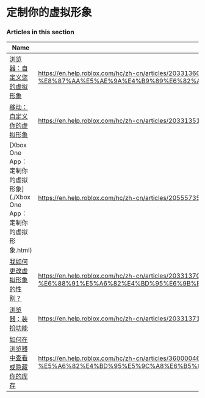 # 定制你的虚拟形象  
### Articles in this section
Name|URL
-|-
[浏览器：自定义您的虚拟形象](./浏览器：自定义您的虚拟形象.html) |https://en.help.roblox.com/hc/zh-cn/articles/203313600-%E6%B5%8F%E8%A7%88%E5%99%A8-%E8%87%AA%E5%AE%9A%E4%B9%89%E6%82%A8%E7%9A%84%E8%99%9A%E6%8B%9F%E5%BD%A2%E8%B1%A1
[移动：自定义你的虚拟形象](./移动：自定义你的虚拟形象.html) |https://en.help.roblox.com/hc/zh-cn/articles/203313510-%E7%A7%BB%E5%8A%A8-%E8%87%AA%E5%AE%9A%E4%B9%89%E4%BD%A0%E7%9A%84%E8%99%9A%E6%8B%9F%E5%BD%A2%E8%B1%A1
[Xbox One App：定制你的虚拟形象](./Xbox One App：定制你的虚拟形象.html) |https://en.help.roblox.com/hc/zh-cn/articles/205557353-Xbox-One-App-%E5%AE%9A%E5%88%B6%E4%BD%A0%E7%9A%84%E8%99%9A%E6%8B%9F%E5%BD%A2%E8%B1%A1
[我如何更改虚拟形象的性别？](./我如何更改虚拟形象的性别？.html) |https://en.help.roblox.com/hc/zh-cn/articles/203313700-%E6%88%91%E5%A6%82%E4%BD%95%E6%9B%B4%E6%94%B9%E8%99%9A%E6%8B%9F%E5%BD%A2%E8%B1%A1%E7%9A%84%E6%80%A7%E5%88%AB-
[浏览器：装扮功能](./浏览器：装扮功能.html) |https://en.help.roblox.com/hc/zh-cn/articles/203313710-%E6%B5%8F%E8%A7%88%E5%99%A8-%E8%A3%85%E6%89%AE%E5%8A%9F%E8%83%BD
[如何在浏览器中查看或隐藏你的库存](./如何在浏览器中查看或隐藏你的库存.html) |https://en.help.roblox.com/hc/zh-cn/articles/360000463726-%E5%A6%82%E4%BD%95%E5%9C%A8%E6%B5%8F%E8%A7%88%E5%99%A8%E4%B8%AD%E6%9F%A5%E7%9C%8B%E6%88%96%E9%9A%90%E8%97%8F%E4%BD%A0%E7%9A%84%E5%BA%93%E5%AD%98